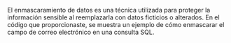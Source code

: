 El enmascaramiento de datos es una técnica utilizada para proteger la información sensible al reemplazarla con datos ficticios o alterados. En el código que proporcionaste, se muestra un ejemplo de cómo enmascarar el campo de correo electrónico en una consulta SQL.
